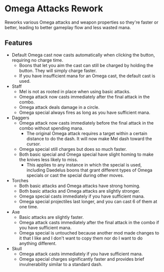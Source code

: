 # Omega Attacks Rework

Reworks various Omega attacks and weapon properties so they're faster or better, leading to better gameplay flow and less wasted mana.

## Features

- Default Omega cast now casts automatically when clicking the button, requiring no charge time.
  - Boons that let you aim the cast can still be charged by holding the button. They will simply charge faster.
  - If you have insufficient mana for an Omega cast, the default cast is used.
- Staff
  - Mel is not as rooted in place when using basic attacks.
  - Omega attack now casts immediately after the final attack in the combo.
  - Omega attack deals damage in a circle.
  - Omega special always fires as long as you have sufficient mana.
- Daggers
  - Omega attack now casts immediately before the final attack in the combo without spending mana.
    - The original Omega attack requires a target within a certain distance to do the dash. It will now make Mel dash toward the cursor.
  - Omega special still charges but does so much faster.
  - Both basic special and Omega special have slight homing to make the knives less likely to miss.
    - This applies to any instance in which the special is used, including Daedelus boons that grant different types of Omega specials or cast the special during other moves.
- Torches
  - Both basic attacks and Omega attacks have strong homing.
  - Both basic attacks and Omega attacks are slightly stronger.
  - Omega special casts immediately if you have sufficient mana.
  - Omega special projectiles last longer, and you can cast 6 of them at one time.
- Axe
  - Basic attacks are slightly faster.
  - Omega attack casts immediately after the final attack in the combo if you have sufficient mana.
  - Omega special is untouched because another mod made changes to it that I like and I don't want to copy them nor do I want to do anything different.
- Skull
  - Omega attack casts immediately if you have sufficient mana.
  - Omega special charges significantly faster and provides brief invulnerability similar to a standard dash.
